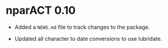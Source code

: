 # nparACT 0.10

* Added a `NEWS.md` file to track changes to the package.

* Updated all character to date conversions to use lubridate.
